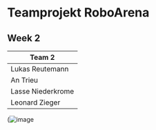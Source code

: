 # Teamprojekt RoboArena
## Week 2

| Team 2 |
| ----------------- |
| Lukas Reutemann   | 
| An Trieu          | 
| Lasse Niederkrome |
| Leonard Zieger    |

(![image](https://user-images.githubusercontent.com/72664329/167307675-18eec007-4d0e-4b8e-b289-8e19727ca6e5.png)
